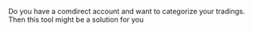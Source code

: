 Do you have a comdirect account and want to categorize your tradings. Then this tool might be a solution for you